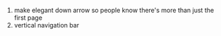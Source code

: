 1) make elegant down arrow so people know there's more than just the first page
2) vertical navigation bar
